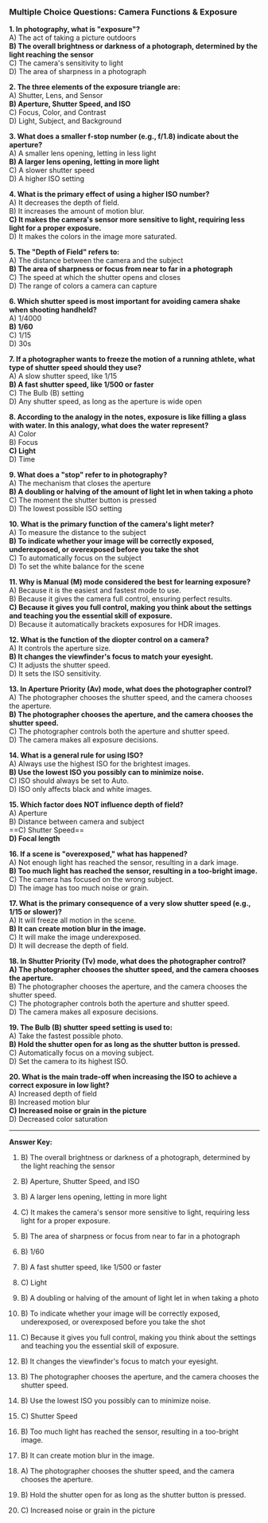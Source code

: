 ### Multiple Choice Questions: Camera Functions & Exposure

**1. In photography, what is "exposure"?**  
A) The act of taking a picture outdoors  
**B) The overall brightness or darkness of a photograph, determined by the light reaching the sensor**  
C) The camera's sensitivity to light  
D) The area of sharpness in a photograph

**2. The three elements of the exposure triangle are:**  
A) Shutter, Lens, and Sensor  
**B) Aperture, Shutter Speed, and ISO**  
C) Focus, Color, and Contrast  
D) Light, Subject, and Background

**3. What does a smaller f-stop number (e.g., f/1.8) indicate about the aperture?**  
A) A smaller lens opening, letting in less light  
**B) A larger lens opening, letting in more light**  
C) A slower shutter speed  
D) A higher ISO setting

**4. What is the primary effect of using a higher ISO number?**  
A) It decreases the depth of field.  
B) It increases the amount of motion blur.  
**C) It makes the camera's sensor more sensitive to light, requiring less light for a proper exposure.**  
D) It makes the colors in the image more saturated.

**5. The "Depth of Field" refers to:**  
A) The distance between the camera and the subject  
**B) The area of sharpness or focus from near to far in a photograph**  
C) The speed at which the shutter opens and closes  
D) The range of colors a camera can capture

**6. Which shutter speed is most important for avoiding camera shake when shooting handheld?**  
A) 1/4000  
**B) 1/60**  
C) 1/15  
D) 30s

**7. If a photographer wants to freeze the motion of a running athlete, what type of shutter speed should they use?**  
A) A slow shutter speed, like 1/15  
**B) A fast shutter speed, like 1/500 or faster**  
C) The Bulb (B) setting  
D) Any shutter speed, as long as the aperture is wide open

**8. According to the analogy in the notes, exposure is like filling a glass with water. In this analogy, what does the water represent?**  
A) Color  
B) Focus  
**C) Light**  
D) Time

**9. What does a "stop" refer to in photography?**  
A) The mechanism that closes the aperture  
**B) A doubling or halving of the amount of light let in when taking a photo**  
C) The moment the shutter button is pressed  
D) The lowest possible ISO setting

**10. What is the primary function of the camera's light meter?**  
A) To measure the distance to the subject  
**B) To indicate whether your image will be correctly exposed, underexposed, or overexposed before you take the shot**  
C) To automatically focus on the subject  
D) To set the white balance for the scene

**11. Why is Manual (M) mode considered the best for learning exposure?**  
A) Because it is the easiest and fastest mode to use.  
B) Because it gives the camera full control, ensuring perfect results.  
**C) Because it gives you full control, making you think about the settings and teaching you the essential skill of exposure.**  
D) Because it automatically brackets exposures for HDR images.

**12. What is the function of the diopter control on a camera?**  
A) It controls the aperture size.  
**B) It changes the viewfinder's focus to match your eyesight.**  
C) It adjusts the shutter speed.  
D) It sets the ISO sensitivity.

**13. In Aperture Priority (Av) mode, what does the photographer control?**  
A) The photographer chooses the shutter speed, and the camera chooses the aperture.  
**B) The photographer chooses the aperture, and the camera chooses the shutter speed.**  
C) The photographer controls both the aperture and shutter speed.  
D) The camera makes all exposure decisions.

**14. What is a general rule for using ISO?**  
A) Always use the highest ISO for the brightest images.  
**B) Use the lowest ISO you possibly can to minimize noise.**  
C) ISO should always be set to Auto.  
D) ISO only affects black and white images.

**15. Which factor does NOT influence depth of field?**  
A) Aperture  
B) Distance between camera and subject  
==C) Shutter Speed==  
**D) Focal length**

**16. If a scene is "overexposed," what has happened?**  
A) Not enough light has reached the sensor, resulting in a dark image.  
**B) Too much light has reached the sensor, resulting in a too-bright image.**  
C) The camera has focused on the wrong subject.  
D) The image has too much noise or grain.

**17. What is the primary consequence of a very slow shutter speed (e.g., 1/15 or slower)?**  
A) It will freeze all motion in the scene.  
**B) It can create motion blur in the image.**  
C) It will make the image underexposed.  
D) It will decrease the depth of field.

**18. In Shutter Priority (Tv) mode, what does the photographer control?**  
**A) The photographer chooses the shutter speed, and the camera chooses the aperture.**  
B) The photographer chooses the aperture, and the camera chooses the shutter speed.  
C) The photographer controls both the aperture and shutter speed.  
D) The camera makes all exposure decisions.

**19. The Bulb (B) shutter speed setting is used to:**  
A) Take the fastest possible photo.  
**B) Hold the shutter open for as long as the shutter button is pressed.**  
C) Automatically focus on a moving subject.  
D) Set the camera to its highest ISO.

**20. What is the main trade-off when increasing the ISO to achieve a correct exposure in low light?**  
A) Increased depth of field  
B) Increased motion blur  
**C) Increased noise or grain in the picture**  
D) Decreased color saturation

---

**Answer Key:**

1. B) The overall brightness or darkness of a photograph, determined by the light reaching the sensor
    
2. B) Aperture, Shutter Speed, and ISO
    
3. B) A larger lens opening, letting in more light
    
4. C) It makes the camera's sensor more sensitive to light, requiring less light for a proper exposure.
    
5. B) The area of sharpness or focus from near to far in a photograph
    
6. B) 1/60
    
7. B) A fast shutter speed, like 1/500 or faster
    
8. C) Light
    
9. B) A doubling or halving of the amount of light let in when taking a photo
    
10. B) To indicate whether your image will be correctly exposed, underexposed, or overexposed before you take the shot
    
11. C) Because it gives you full control, making you think about the settings and teaching you the essential skill of exposure.
    
12. B) It changes the viewfinder's focus to match your eyesight.
    
13. B) The photographer chooses the aperture, and the camera chooses the shutter speed.
    
14. B) Use the lowest ISO you possibly can to minimize noise.
    
15. C) Shutter Speed
    
16. B) Too much light has reached the sensor, resulting in a too-bright image.
    
17. B) It can create motion blur in the image.
    
18. A) The photographer chooses the shutter speed, and the camera chooses the aperture.
    
19. B) Hold the shutter open for as long as the shutter button is pressed.
    
20. C) Increased noise or grain in the picture